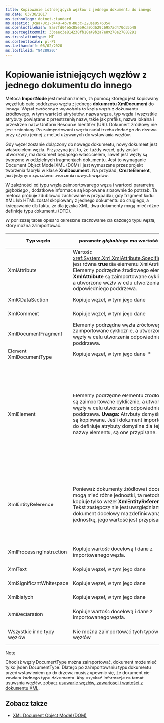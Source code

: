 ```yaml
---
title: Kopiowanie istniejących węzłów z jednego dokumentu do innego
ms.date: 03/30/2017
ms.technology: dotnet-standard
ms.assetid: 3caa78c1-3448-4b7b-b83c-228ee857635e
ms.openlocfilehash: 8ae7fd04e5c85e59ca9bd629c6957ad470d36b48
ms.sourcegitcommit: 33deec3e814238fb18a49b2a7e89278e27888291
ms.translationtype: MT
ms.contentlocale: pl-PL
ms.lasthandoff: 06/02/2020
ms.locfileid: "84289203"
---
```

# <a name="copying-existing-nodes-from-one-document-to-another"></a>Kopiowanie istniejących węzłów z jednego dokumentu do innego
Metoda **ImportNode** jest mechanizmem, za pomocą którego jest kopiowany węzeł lub całe poddrzewo węzła z jednego **dokumentu XmlDocument** do innego. Węzeł zwrócony z wywołania to kopia węzła z dokumentu źródłowego, w tym wartości atrybutów, nazwa węzła, typ węzła i wszystkie atrybuty powiązane z przestrzenią nazw, takie jak prefiks, nazwa lokalna i przestrzeń nazw Uniform Resource Identifier (URI). Dokument źródłowy nie jest zmieniany. Po zaimportowaniu węzła nadal trzeba dodać go do drzewa przy użyciu jednej z metod używanych do wstawiania węzłów.  
  
 Gdy węzeł zostanie dołączony do nowego dokumentu, nowy dokument jest właścicielem węzła. Przyczyną jest to, że każdy węzeł, gdy został utworzony, ma dokument będącego właścicielem, nawet jeśli węzły są tworzone w oddzielnych fragmentach dokumentu. Jest to wymaganie Document Object Model XML (DOM) i jest wymuszane przez projekt tworzenia fabryki w klasie **XmlDocument** . Na przykład, **CreateElement**, jest jedynym sposobem tworzenia nowych węzłów.  
  
 W zależności od typu węzła zaimportowanego węzła i wartości parametru *głębokiego* , dodatkowe informacje są kopiowane stosownie do potrzeb. Ta metoda próbuje zdublować zachowanie w przypadku, gdy fragment kodu XML lub HTML został skopiowany z jednego dokumentu do drugiego, a księgowanie dla faktu, że dla języka XML, dwa dokumenty mogą mieć różne definicje typu dokumentu (DTD).  
  
 W poniższej tabeli opisano określone zachowanie dla każdego typu węzła, który można zaimportować.  
  
|Typ węzła|parametr *głębokiego* ma wartość true|parametr *głębokiego* ma wartość false|  
|---------------|------------------------------|-------------------------------|  
|XmlAttribute|Wartość <xref:System.Xml.XmlAttribute.Specified%2A> jest równa **true** dla elementu XmlAttribute. Elementy podrzędne źródłowego elementu **XmlAttribute** są zaimportowane cyklicznie, a utworzone węzły w celu utworzenia odpowiedniego poddrzewa.|Parametr *głębokiego* nie ma zastosowania do węzłów **XmlAttribute** , ponieważ zawsze są one umieszczane w węzłach podrzędnych podczas importowania.|  
|XmlCDataSection|Kopiuje węzeł, w tym jego dane.|Kopiuje węzeł, w tym jego dane.|  
|XmlComment|Kopiuje węzeł, w tym jego dane.|Kopiuje węzeł, w tym jego dane.|  
|XmlDocumentFragment|Elementy podrzędne węzła źródłowego są zaimportowane cyklicznie, a utworzone węzły w celu utworzenia odpowiedniego poddrzewa.|Zostanie utworzony pusty **XmlDocumentFragment** .|  
|Element XmlDocumentType|Kopiuje węzeł, w tym jego dane. *|Kopiuje węzeł, w tym jego dane. *|  
|XmlElement|Elementy podrzędne elementu źródłowego są zaimportowane cyklicznie, a utworzone węzły w celu utworzenia odpowiedniego poddrzewa. **Uwaga:**  Atrybuty domyślne nie są kopiowane. Jeśli dokument importowany do definiuje atrybuty domyślne dla tej nazwy elementu, są one przypisane.|Wybrane węzły atrybutów elementu źródłowego są importowane, a wygenerowane węzły **XmlAttribute** są dołączone do nowego elementu. Węzły podrzędne nie są kopiowane. **Uwaga:**  Atrybuty domyślne nie są kopiowane. Jeśli dokument importowany do definiuje atrybuty domyślne dla tej nazwy elementu, są one przypisane.|  
|XmlEntityReference|Ponieważ dokumenty źródłowe i docelowe mogą mieć różne jednostki, ta metoda kopiuje tylko węzeł **XmlEntityReference** . Tekst zastępczy nie jest uwzględniany. Jeśli dokument docelowy ma zdefiniowaną jednostkę, jego wartość jest przypisana.|Ponieważ dokumenty źródłowe i docelowe mogą mieć różne jednostki, ta metoda kopiuje tylko węzeł **XmlEntityReference** . Tekst zastępczy nie jest uwzględniany. Jeśli dokument docelowy ma zdefiniowaną jednostkę, jego wartość jest przypisana.|  
|XmlProcessingInstruction|Kopiuje wartość docelową i dane z importowanego węzła.|Kopiuje wartość docelową i dane z importowanego węzła.|  
|XmlText|Kopiuje węzeł, w tym jego dane.|Kopiuje węzeł, w tym jego dane.|  
|XmlSignificantWhitespace|Kopiuje węzeł, w tym jego dane.|Kopiuje węzeł, w tym jego dane.|  
|Xmlbiałych|Kopiuje węzeł, w tym jego dane.|Kopiuje węzeł, w tym jego dane.|  
|XmlDeclaration|Kopiuje wartość docelową i dane z importowanego węzła.|Kopiuje wartość docelową i dane z importowanego węzła.|  
|Wszystkie inne typy węzłów|Nie można zaimportować tych typów węzłów.|Nie można zaimportować tych typów węzłów.|  
  
> [!NOTE]
> Chociaż węzły DocumentType można zaimportować, dokument może mieć tylko jeden DocumentType. Dlatego po zaimportowaniu typu dokumentu przed wstawieniem go do drzewa musisz upewnić się, że dokument nie zawiera żadnego typu dokumentu. Aby uzyskać informacje na temat usuwania węzłów, zobacz [usuwanie węzłów, zawartości i wartości z dokumentu XML](removing-nodes-content-and-values-from-an-xml-document.md).  
  
## <a name="see-also"></a>Zobacz także

- [XML Document Object Model (DOM)](xml-document-object-model-dom.md)

